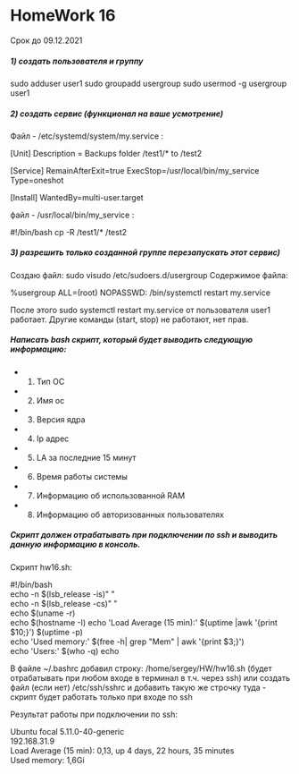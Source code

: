 # HomeWork 16
Срок до 09.12.2021

##### 1) создать пользователя и группу

sudo adduser user1
sudo groupadd usergroup
sudo usermod -g usergroup user1

##### 2) создать сервис (функционал на ваше усмотрение)

Файл - /etc/systemd/system/my.service :

[Unit]
Description = Backups folder /test1/* to /test2

[Service]
RemainAfterExit=true
ExecStop=/usr/local/bin/my_service
Type=oneshot

[Install]
WantedBy=multi-user.target

файл - /usr/local/bin/my_service :

 #!/bin/bash
 cp -R /test1/* /test2

##### 3) разрешить только созданной группе перезапускать этот сервис)

Создаю файл: sudo visudo /etc/sudoers.d/usergroup
Содержимое файла:

%usergroup ALL=(root) NOPASSWD: /bin/systemctl restart my.service

После этого sudo systemctl restart my.service от пользователя user1 работает. Другие команды (start, stop) не работают, нет прав.

##### Написать bash скрипт, который будет выводить следующую информацию:
- 1) Тип ОС
- 2) Имя ос
- 3) Версия ядра
- 4) Ip адрес
- 5) LA за последние 15 минут
- 6) Время работы системы
- 7) Информацию об использованной RAM
- 8) Информацию об авторизованных пользователях
##### Скрипт должен отрабатывать при подключении по ssh и выводить данную информацию в консоль.

Скрипт hw16.sh:

 #!/bin/bash	
echo -n $(lsb_release -is)" "	
echo -n $(lsb_release -cs)" "	
echo $(uname -r)	
echo $(hostname -I)	
echo 'Load Average (15 min):' $(uptime |awk '{print $10;}') $(uptime -p)	
echo 'Used memory:' $(free -h| grep "Mem" | awk '{print $3;}')	
echo 'Users:' $(who -q)	
echo	

В файле ~/.bashrc
добавил строку:  /home/sergey/HW/hw16.sh
(будет отрабатывать при любом входе в терминал в т.ч. через ssh)
или
создать файл (если нет) /etc/ssh/sshrc и добавить такую же строчку туда -
скрипт будет работать только при входе по ssh

Результат работы при подключении по ssh:

Ubuntu focal 5.11.0-40-generic	
192.168.31.9	
Load Average (15 min): 0,13, up 4 days, 22 hours, 35 minutes	
Used memory: 1,6Gi	
	
